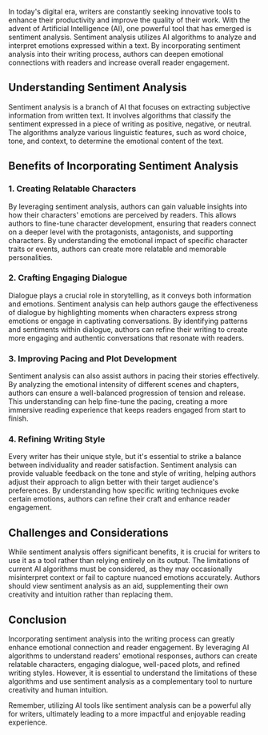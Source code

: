 
In today's digital era, writers are constantly seeking innovative tools to enhance their productivity and improve the quality of their work. With the advent of Artificial Intelligence (AI), one powerful tool that has emerged is sentiment analysis. Sentiment analysis utilizes AI algorithms to analyze and interpret emotions expressed within a text. By incorporating sentiment analysis into their writing process, authors can deepen emotional connections with readers and increase overall reader engagement.

## Understanding Sentiment Analysis

Sentiment analysis is a branch of AI that focuses on extracting subjective information from written text. It involves algorithms that classify the sentiment expressed in a piece of writing as positive, negative, or neutral. The algorithms analyze various linguistic features, such as word choice, tone, and context, to determine the emotional content of the text.

## Benefits of Incorporating Sentiment Analysis

### 1. Creating Relatable Characters

By leveraging sentiment analysis, authors can gain valuable insights into how their characters' emotions are perceived by readers. This allows authors to fine-tune character development, ensuring that readers connect on a deeper level with the protagonists, antagonists, and supporting characters. By understanding the emotional impact of specific character traits or events, authors can create more relatable and memorable personalities.

### 2. Crafting Engaging Dialogue

Dialogue plays a crucial role in storytelling, as it conveys both information and emotions. Sentiment analysis can help authors gauge the effectiveness of dialogue by highlighting moments when characters express strong emotions or engage in captivating conversations. By identifying patterns and sentiments within dialogue, authors can refine their writing to create more engaging and authentic conversations that resonate with readers.

### 3. Improving Pacing and Plot Development

Sentiment analysis can also assist authors in pacing their stories effectively. By analyzing the emotional intensity of different scenes and chapters, authors can ensure a well-balanced progression of tension and release. This understanding can help fine-tune the pacing, creating a more immersive reading experience that keeps readers engaged from start to finish.

### 4. Refining Writing Style

Every writer has their unique style, but it's essential to strike a balance between individuality and reader satisfaction. Sentiment analysis can provide valuable feedback on the tone and style of writing, helping authors adjust their approach to align better with their target audience's preferences. By understanding how specific writing techniques evoke certain emotions, authors can refine their craft and enhance reader engagement.

## Challenges and Considerations

While sentiment analysis offers significant benefits, it is crucial for writers to use it as a tool rather than relying entirely on its output. The limitations of current AI algorithms must be considered, as they may occasionally misinterpret context or fail to capture nuanced emotions accurately. Authors should view sentiment analysis as an aid, supplementing their own creativity and intuition rather than replacing them.

## Conclusion

Incorporating sentiment analysis into the writing process can greatly enhance emotional connection and reader engagement. By leveraging AI algorithms to understand readers' emotional responses, authors can create relatable characters, engaging dialogue, well-paced plots, and refined writing styles. However, it is essential to understand the limitations of these algorithms and use sentiment analysis as a complementary tool to nurture creativity and human intuition.

Remember, utilizing AI tools like sentiment analysis can be a powerful ally for writers, ultimately leading to a more impactful and enjoyable reading experience.
